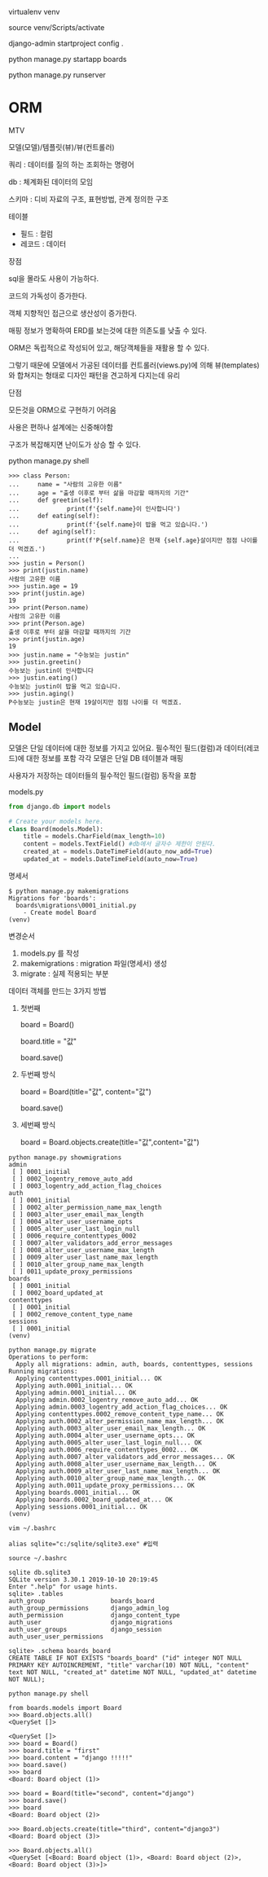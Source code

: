 virtualenv venv

source venv/Scripts/activate

django-admin startproject config .

python manage.py startapp boards

python manage.py runserver



# ORM

MTV

모델(모델)/템플릿(뷰)/뷰(컨트롤러)

쿼리 : 데이터를 질의 하는 조회하는 명령어

db : 체계화된 데이터의 모임

스키마 : 디비 자료의 구조, 표현방법, 관계 정의한 구조

테이블

- 필드 : 컬럼
- 레코드 : 데이터



장점

sql을 몰라도 사용이 가능하다.

코드의 가독성이 증가한다.

객체 지향적인 접근으로 생산성이 증가한다.

매핑 정보가 명확하여 ERD를 보는것에 대한 의존도를 낮출 수 있다.

ORM은 독립적으로 작성되어 있고, 해당객체들을 재활용 할 수 있다.

그렇기 때문에 모델에서 가공된 데이터를 컨트롤러(views.py)에 의해 뷰(templates)와 합쳐지는 형태로 디자인 패턴을 견고하게 다지는데 유리



단점

모든것을 ORM으로 구현하기 어려움

사용은 편하나 설계에는 신중해야함

구조가 복잡해지면 난이도가 상승 할 수 있다.







python manage.py shell

```
>>> class Person:
...     name = "사람의 고유한 이름"
...     age = "출생 이후로 부터 삶을 마감할 때까지의 기간"
...     def greetin(self):
...             print(f'{self.name}이 인사합니다') 
...     def eating(self):
...             print(f'{self.name}이 밥을 먹고 있습니다.') 
...     def aging(self):
...             print(f'P{self.name}은 현재 {self.age}살이지만 점점 나이를 더 먹겠죠.')
... 
>>> justin = Person()
>>> print(justin.name)
사람의 고유한 이름
>>> justin.age = 19
>>> print(justin.age)
19
>>> print(Person.name)
사람의 고유한 이름
>>> print(Person.age)
출생 이후로 부터 삶을 마감할 때까지의 기간
>>> print(justin.age)
19
>>> justin.name = "수능보는 justin"
>>> justin.greetin()
수능보는 justin이 인사합니다
>>> justin.eating()
수능보는 justin이 밥을 먹고 있습니다.
>>> justin.aging()
P수능보는 justin은 현재 19살이지만 점점 나이를 더 먹겠죠.
```



## Model

모델은 단일 데이터에 대한 정보를 가지고 있어요. 필수적인 필드(컬럼)과 데이터(레코드)에 대한 정보를 포함 각각 모델은 단일 DB 테이블과 매핑

사용자가 저장하는 데이터들의 필수적인 필드(컬럼) 동작을 포함



models.py

```python
from django.db import models

# Create your models here.
class Board(models.Model):
    title = models.CharField(max_length=10)
    content = models.TextField() #db에서 글자수 제한이 안된다.
    created_at = models.DateTimeField(auto_now_add=True)
    updated_at = models.DateTimeField(auto_now=True)
```



명세서

```shell
$ python manage.py makemigrations
Migrations for 'boards':
  boards\migrations\0001_initial.py
    - Create model Board
(venv)
```





변경순서

1. models.py 를 작성
2. makemigrations : migration 파일(명세서) 생성
3. migrate : 실제 적용되는 부분

데이터 객체를 만드는 3가지 방법

1. 첫번째

   board = Board()

   board.title = "값"

   board.save()

2. 두번째 방식

   board = Board(title="값", content="값")

   board.save()

3. 세번째 방식

   board = Board.objects.create(title="값",content="값")

```shell
python manage.py showmigrations
admin
 [ ] 0001_initial
 [ ] 0002_logentry_remove_auto_add
 [ ] 0003_logentry_add_action_flag_choices
auth
 [ ] 0001_initial
 [ ] 0002_alter_permission_name_max_length
 [ ] 0003_alter_user_email_max_length
 [ ] 0004_alter_user_username_opts
 [ ] 0005_alter_user_last_login_null
 [ ] 0006_require_contenttypes_0002
 [ ] 0007_alter_validators_add_error_messages
 [ ] 0008_alter_user_username_max_length
 [ ] 0009_alter_user_last_name_max_length
 [ ] 0010_alter_group_name_max_length
 [ ] 0011_update_proxy_permissions
boards
 [ ] 0001_initial
 [ ] 0002_board_updated_at
contenttypes
 [ ] 0001_initial
 [ ] 0002_remove_content_type_name
sessions
 [ ] 0001_initial
(venv) 
```





```shell
python manage.py migrate
Operations to perform:
  Apply all migrations: admin, auth, boards, contenttypes, sessions
Running migrations:
  Applying contenttypes.0001_initial... OK
  Applying auth.0001_initial... OK
  Applying admin.0001_initial... OK
  Applying admin.0002_logentry_remove_auto_add... OK
  Applying admin.0003_logentry_add_action_flag_choices... OK
  Applying contenttypes.0002_remove_content_type_name... OK
  Applying auth.0002_alter_permission_name_max_length... OK
  Applying auth.0003_alter_user_email_max_length... OK
  Applying auth.0004_alter_user_username_opts... OK
  Applying auth.0005_alter_user_last_login_null... OK
  Applying auth.0006_require_contenttypes_0002... OK
  Applying auth.0007_alter_validators_add_error_messages... OK
  Applying auth.0008_alter_user_username_max_length... OK
  Applying auth.0009_alter_user_last_name_max_length... OK
  Applying auth.0010_alter_group_name_max_length... OK
  Applying auth.0011_update_proxy_permissions... OK
  Applying boards.0001_initial... OK
  Applying boards.0002_board_updated_at... OK
  Applying sessions.0001_initial... OK
(venv) 
```





```shell
vim ~/.bashrc

alias sqlite="c:/sqlite/sqlite3.exe" #입력

source ~/.bashrc

sqlite db.sqlite3
SQLite version 3.30.1 2019-10-10 20:19:45
Enter ".help" for usage hints.
sqlite> .tables
auth_group                  boards_board
auth_group_permissions      django_admin_log
auth_permission             django_content_type
auth_user                   django_migrations
auth_user_groups            django_session
auth_user_user_permissions

sqlite> .schema boards_board
CREATE TABLE IF NOT EXISTS "boards_board" ("id" integer NOT NULL PRIMARY KEY AUTOINCREMENT, "title" varchar(10) NOT NULL, "content" text NOT NULL, "created_at" datetime NOT NULL, "updated_at" datetime NOT NULL);
```







```shell
python manage.py shell

from boards.models import Board
>>> Board.objects.all()
<QuerySet []>

<QuerySet []>
>>> board = Board()
>>> board.title = "first" 
>>> board.content = "django !!!!!"
>>> board.save()
>>> board
<Board: Board object (1)>

>>> board = Board(title="second", content="django")
>>> board.save()
>>> board
<Board: Board object (2)>

>>> Board.objects.create(title="third", content="django3")
<Board: Board object (3)>

>>> Board.objects.all()
<QuerySet [<Board: Board object (1)>, <Board: Board object (2)>, <Board: Board object (3)>]>



```





